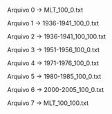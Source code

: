 Arquivo 0 -> MLT_100_0.txt

Arquivo 1 -> 1936-1941_100_0.txt

Arquivo 2 -> 1936-1941_100_100.txt

Arquivo 3 -> 1951-1956_100_0.txt

Arquivo 4 -> 1971-1976_100_0.txt

Arquivo 5 -> 1980-1985_100_0.txt

Arquivo 6 -> 2000-2005_100_0.txt

Arquivo 7 -> MLT_100_100.txt